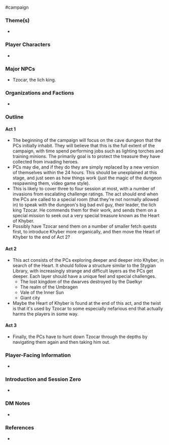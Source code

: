  #campaign 



### Theme(s)

* 

### Player Characters

- 

### Major NPCs

- Tzocar, the lich king.

### Organizations and Factions

- 

### Outline

#### Act 1

* The beginning of the campaign will focus on the cave dungeon that the PCs initially inhabit. They will believe that this is the full extent of the campaign, with time spend performing jobs such as lighting torches and training minions. The primarily goal is to protect the treasure they have collected from invading heroes.
* PCs may die, and if they do they are simply replaced by a new version of themselves within the 24 hours. This should be unexplained at this stage, and just seen as how things work (just the magic of the dungeon respawning them, video game style).
* This is likely to cover three to four session at most, with a number of invasions from escalating challenge ratings. The act should end when the PCs are called to a special room (that they're not normally allowed in) to speak with the dungeon's big bad evil guy, their leader, the lich king Tzocar. He commends them for their work, and sends them on a special mission to seek out a very special treasure known as the Heart of Khyber.
* Possibly have Tzocar send them on a number of smaller fetch quests first, to introduce Khyber more organically, and then move the Heart of Khyber to the end of Act 2?

#### Act 2

* This act consists of the PCs exploring deeper and deeper into Khyber, in search of the Heart. It should follow a structure similar to the Stygian Library, with increasingly strange and difficult layers as the PCs get deeper. Each layer should have a unique feel and special challenges.
	* The lost kingdom of the dwarves destroyed by the Daelkyr
	* The realm of the Umbragen
	* Vale of the Inner Sun
	* Giant city
* Maybe the Heart of Khyber is found at the end of this act, and the twist is that it's used by Tzocar to some especially nefarious end that actually harms the players in some way.

#### Act 3

* Finally, the PCs have to hunt down Tzocar through the depths by navigating them again and then taking him out.

### Player-Facing Information

- 

### Introduction and Session Zero

- 

### DM Notes

* 

### References

* 
